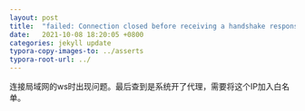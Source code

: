 ```yaml
---
layout: post
title:  "failed: Connection closed before receiving a handshake response"
date:   2021-10-08 18:20:05 +0800
categories: jekyll update
typora-copy-images-to: ../asserts
typora-root-url: ../
---
```


连接局域网的ws时出现问题。最后查到是系统开了代理，需要将这个IP加入白名单。
